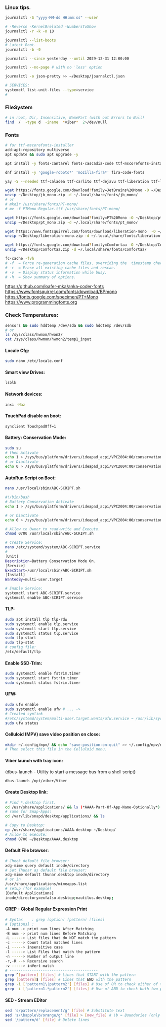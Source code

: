 ### Linux tips.

```sh
journalctl -S "yyyy-MM-dd HH:mm:ss" --user

# -Reverse -Kernel0related -NumbersToShow
journalctl -r -k -n 10

journalctl --list-boots
# Latest Boot.
journalctl -b -0

journalctl --since yesterday --until 2029-12-31 12:00:00

journalctl --no-page # with no 'less' option

journalctl -o json-pretty >> ~/Desktop/journalctl.json

# SERVICES:
systemctl list-unit-files --type=service
#
```

### FileSystem
```sh
# in root, Dir, Insensitive, NamePart (with out Errors to Null)
find  /  -type d  -iname  *viber*  2>/dev/null
```

### Fonts
```sh
# for ttf-mscorefonts-installer
add-apt-repository multiverse 
apt update && sudo apt upgrade -y

apt install -y fonts-cantarel fonts-cascadia-code ttf-mscorefonts-installer

dnf install -y 'google-roboto*' 'mozilla-fira*' fira-code-fonts

yay -S --needed ttf-caladea ttf-carlito ttf-dejavu ttf-liberation ttf-linux-libertine-g adobe-source-code-pro-fonts adobe-source-sans-pro-fonts adobe-source-serif-pro-fonts ttf-fira-code

wget https://fonts.google.com/download?family=JetBrains%20Mono -O ~/Desktop/jb_mono.zip
unzip ~/Desktop/jb_mono.zip -d ~/.local/share/fonts/jb_mono/
# or
# mkdir /usr/share/fonts/PT-mono/
# mv -f PTMono-Regular.ttf /usr/share/fonts/PT-mono/

wget https://fonts.google.com/download?family=PT%20Mono -O ~/Desktop/pt_mono.zip
unzip ~/Desktop/pt_mono.zip -d ~/.local/share/fonts/pt_mono/

wget https://www.fontsquirrel.com/fonts/download/liberation-mono  -O ~/Desktop/liberation-mono.zip
unzip ~/Desktop/liberation-mono.zip -d ~/.local/share/fonts/liberation-mono/

wget https://fonts.google.com/download?family=Comfortaa -O ~/Desktop/Comfortaa.zip
unzip ~/Desktop/Comfortaa.zip -d ~/.local/share/fonts/Comfortaa/

fc-cache -fvh
# -f  = Force re-generation cache files, overriding the  timestamp checking.
# -r  = Erase all existing cache files and rescan.
# -v  = Display status information while busy.
# -h  = Show summary of options.
```

https://github.com/loafer-mka/anka-coder-fonts
https://www.fontsquirrel.com/fonts/download/BPmono
https://fonts.google.com/specimen/PT+Mono
https://www.programmingfonts.org


### Check Temperatures:
```sh
sensors && sudo hddtemp /dev/sda && sudo hddtemp /dev/sdb
# or
ls /sys/class/hwmon/hwon2/
cat /sys/class/hwmon/hwmon2/temp1_input
```

#### Locale Cfg:
```sh
sudo nano /etc/locale.conf
```

#### Smart view Drives:
```sh
lsblk
```

#### Network devices:
```sh
inxi -Naz
```

#### TouchPad disable on boot:
```sh
synclient TouchpadOff=1
```

#### Battery: Conservation Mode:
```sh
sudo su
# then Activate
echo 1 > /sys/bus/platform/drivers/ideapad_acpi/VPC2004:00/conservation_mode
# or Diactivate
echo 0 > /sys/bus/platform/drivers/ideapad_acpi/VPC2004:00/conservation_mode
```

#### AutoRun Script on Boot:
```sh
nano /usr/local/sbin/ABC-SCRIPT.sh

#!/bin/bash
# Battery Conservation Activate
echo 1 > /sys/bus/platform/drivers/ideapad_acpi/VPC2004:00/conservation_mode

# or Diactivate
echo 0 > /sys/bus/platform/drivers/ideapad_acpi/VPC2004:00/conservation_mode

# Allow to Owner to read-write and Execute.
chmod 0700 /usr/local/sbin/ABC-SCRIPT.sh

# Create Service:
nano /etc/systemd/system/ABC-SCRIPT.service
#
[Unit]
Description=Battery Conservation Mode On.
[Service]
ExecStart=/usr/local/sbin/ABC-SCRIPT.sh
[Install]
WantedBy=multi-user.target

# Enable Service:
systemctl start ABC-SCRIPT.service
systemctl enable ABC-SCRIPT.service
```

#### TLP:
```sh
sudo apt install tlp tlp-rdw
sudo systemctl enable tlp.service
sudo systemctl start tlp.service
sudo systemctl status tlp.service
sudo tlp start
sudo tlp-stat
# config file:
/etc/default/tlp
```

#### Enable SSD-Trim:
```sh
sudo systemctl enable fstrim.timer
sudo systemctl start fstrim.timer
sudo systemctl status fstrim.timer
```

#### UFW:
```sh
sudo ufw enable
sudo systemctl enable ufw # ... ->
# Created symlink 
#/etc/systemd/system/multi-user.target.wants/ufw.service → /usr/lib/systemd/system/ufw.service
sudo ufw status
```

#### Celluloid (MPV) save video position on close:
```sh
mkdir ~/.config/mpv/ && echo "save-position-on-quit" >> ~/.config/mpv/mpv.conf
# Then select this file in the Celluloid menu.
```

#### Viber launch with tray icon:
(dbus-launch - Utility to start a message bus from a shell script)
```sh
dbus-launch /opt/viber/Viber
```

#### Create Desktop link:
```sh
# Find *.desktop first.
cd /usr/share/applications/ && ls (*AAAA-Part-Of-App-Name-Optionally*)
# same for Snap-Apps:
cd /var/lib/snapd/desktop/applications/ && ls

# Copy to Desktop:
cp /usr/share/applications/AAAA.desktop ~/Desktop/
# Allow to execute:
chmod 0700 ~/Desktop/AAAA.desktop
```

#### Default File browser:
```sh
# Check default file browser:
xdg-mime query default inode/directory
# Set Thunar as default file browser:
xdg-mime default thunar.desktop inode/directory
# or in
/usr/share/applications/mimeapps.list 
# setup (for example)
[Default Applications]
inode/directory=exfalso.desktop;nautilus.desktop;
```

#### GREP - Global Regular Expression Print
```sh
# Syntax    : grep [option] [pattern] [files]
# [options] :
-A num -> print num lines After Matching
-B num -> print num lines Before Matching
-L -----> List files that do NOT match the pattern
-c -----> Count total matched lines
-i -----> insensitive case
-l -----> List Files that match the pattern
-n -----> Number of output line
-r,-R --> Recursive search
-v -----> inVert match
# ----------------------------------------
grep ^[pattern] [files] # Lines that START with the pattern
grep [pattern]$ [files] # Lines that END with the pattern
grep -i ['pattern1\|pattern2'] [files] # Use of OR to check either of two patterns
grep -i ['pattern1.*pattern2'] [files] # Use of AND to check both two patterns
```

#### SED - Stream EDitor
```sh
sed 's/pattern/replacement/g' [file] # Substitute text 
sed 's/\bapple\b/orange/g' [file] > [new_file] # \b = Boundaries (only absolute! match)
sed '/pattern/d' [file] # Delete lines
```